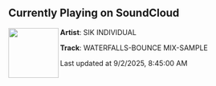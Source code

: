 ## Currently Playing on SoundCloud

[<img align="left" width="100" src="https://i1.sndcdn.com/artworks-k77VzHa4G8EoCm7e-bLbbtQ-t500x500.png">](https://soundcloud.com/sikindividualofficial/waterfalls-bounce-mix-sample)

**Artist**: SIK INDIVIDUAL 

**Track**: WATERFALLS-BOUNCE MIX-SAMPLE

Last updated at 9/2/2025, 8:45:00 AM
